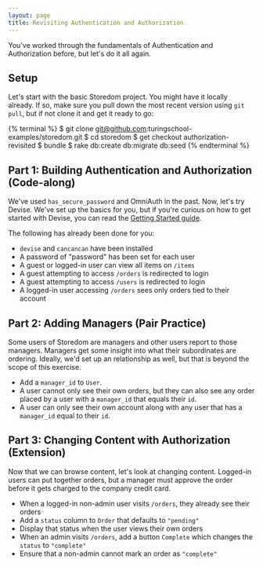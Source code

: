 ```yaml
---
layout: page
title: Revisiting Authentication and Authorization
---
```


You've worked through the fundamentals of Authentication and Authorization before, but let's do it all again.

## Setup

Let's start with the basic Storedom project. You might have it locally already. If so, make sure you pull down the most recent version using `git pull`, but if not clone it and get it ready to go:

{% terminal %}
$ git clone git@github.com:turingschool-examples/storedom.git
$ cd storedom
$ get checkout authorization-revisited
$ bundle
$ rake db:create db:migrate db:seed
{% endterminal %}

## Part 1: Building Authentication and Authorization (Code-along)

We've used `has_secure_password` and OmniAuth in the past. Now, let's try Devise. We've set up the basics for you, but if you're curious on how to get started with Devise, you can read the [Getting Started guide](https://github.com/plataformatec/devise#getting-started).

The following has already been done for you:

* `devise` and `cancancan` have been installed
* A password of "password" has been set for each user
* A guest or logged-in user can view all items on `/items`
* A guest attempting to access `/orders` is redirected to login
* A guest attempting to access `/users` is redirected to login
* A logged-in user accessing `/orders` sees only orders tied to their account

## Part 2: Adding Managers (Pair Practice)

Some users of Storedom are managers and other users report to those managers. Managers get some insight into what their subordinates are ordering. Ideally, we'd set up an relationship as well, but that is beyond the scope of this exercise.

* Add a `manager_id` to `User`.
* A user cannot only see their own orders, but they can also see any order placed by a user with a `manager_id` that equals their `id`.
* A user can only see their own account along with any user that has a `manager_id` equal to their `id`.

## Part 3: Changing Content with Authorization (Extension)

Now that we can browse content, let's look at changing content. Logged-in users can put together orders, but a manager must approve the order before it gets charged to the company credit card.

* When a logged-in non-admin user visits `/orders`, they already see their orders
* Add a `status` column to `Order` that defaults to `"pending"`
* Display that status when the user views their own orders
* When an admin visits `/orders`, add a button `Complete` which changes the `status` to `"complete"`
* Ensure that a non-admin cannot mark an order as `"complete"`

